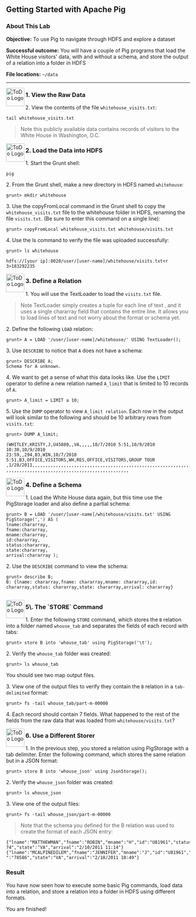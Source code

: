 ## Getting Started with Apache Pig

### About This Lab

**Objective:** To use Pig to navigate through HDFS and explore a dataset

**Successful outcome:** You will have a couple of Pig programs that load the White House visitors' data, with and without a schema, and store the output of a relation into a folder in HDFS

**File locations:** `~/data`

----

<!--STEP-->

<img src="https://user-images.githubusercontent.com/558905/40613898-7a6c70d6-624e-11e8-9178-7bde851ac7bd.png" align="left" width="50" height="50" title="ToDo Logo"> 
<h3>1. View the Raw Data</h3>

2\.  View the contents of the file `whitehouse_visits.txt`:

```
tail whitehouse_visits.txt
```

> Note  this publicly available data contains records of visitors to the White House in Washington, D.C.



<!--STEP-->

<img src="https://user-images.githubusercontent.com/558905/40613898-7a6c70d6-624e-11e8-9178-7bde851ac7bd.png" align="left" width="50" height="50" title="ToDo Logo"> 
<h3>2. Load the Data into HDFS</h3>

1\.  Start the Grunt shell:

```
pig
```

2\.  From the Grunt shell, make a new directory in HDFS named `whitehouse`:

```
grunt> mkdir whitehouse
```

3\.  Use the copyFromLocal command in the Grunt shell to copy the `whitehouse_visits.txt` file to the whitehouse folder in HDFS, renaming the file `visits.txt`. (Be sure to enter this command on a single line):

```
grunt> copyFromLocal whitehouse_visits.txt whitehouse/visits.txt
```

4\.  Use the ls command to verify the file was uploaded successfully:
```
grunt> ls whitehouse 

hdfs://[your ip]:8020/user/[user-name]/whitehouse/visits.txt<r 3>183292235
```



<!--STEP-->

<img src="https://user-images.githubusercontent.com/558905/40613898-7a6c70d6-624e-11e8-9178-7bde851ac7bd.png" align="left" width="50" height="50" title="ToDo Logo"> 
<h3>3. Define a Relation</h3>

1\.  You will use the TextLoader to load the `visits.txt` file.

> Note  TextLoader simply creates a tuple for each line of text , and it uses a single chararray field that contains the entire line. It allows you to load lines of text and not worry about the format or schema yet.

2\.  Define the following `LOAD` relation:

```
grunt> A = LOAD '/user/[user-name]/whitehouse/' USING TextLoader();
```

3\.  Use `DESCRIBE` to notice that `A` does not have a schema:
```
grunt> DESCRIBE A; 
Schema for A unknown.
```

4\.  We want to get a sense of what this data looks like. Use the `LIMIT` operator to define a new relation named `A_limit` that is limited to 10 records of `A`.

```
grunt> A_limit = LIMIT a 10;
```

5\.  Use the `DUMP` operator to view `A_limit relation`. Each row in the output will look similar to the following and should be 10 arbitrary rows from `visits.txt`:

```
grunt> DUMP A_limit;
```
```
(WHITLEY,KRISTY,J,U45880,,VA,,,,,10/7/2010 5:51,10/9/2010 10:30,10/9/2010
23:59,,294,B3,WIN,10/7/2010 5:51,B3,OFFICE,VISITORS,WH,RES,OFFICE,VISITORS,GROUP TOUR ,1/28/2011,,,,,,,,,,,,,,,,,,,,,,,,,,,,,,,,,,,,,,,,,,,,,,,,,,,,,,,,,,,,,,,,,,, ,,,,,,,,,,,,,,,,,,,,,,,,,,,,,,,,,,,,,,,,,,,,,,, 
```

<!--STEP-->

<img src="https://user-images.githubusercontent.com/558905/40613898-7a6c70d6-624e-11e8-9178-7bde851ac7bd.png" align="left" width="50" height="50" title="ToDo Logo"> 
<h3>4. Define a Schema</h3>

1\.  Load the White House data again, but this time use the PigStorage loader and also define a partial schema:

```
grunt> B = LOAD '/user/[user-name]/whitehouse/visits.txt' USING PigStorage(',') AS ( 
lname:chararray,
fname:chararray,
mname:chararray,
id:chararray, 
status:chararray, 
state:chararray, 
arrival:chararray );
```

2\.  Use the `DESCRIBE` command to view the schema:

```
grunt> describe B;
B: {lname: chararray,fname: chararray,mname: chararray,id: chararray,status: chararray,state: chararray,arrival: chararray}
 
```



<!--STEP-->

<img src="https://user-images.githubusercontent.com/558905/40613898-7a6c70d6-624e-11e8-9178-7bde851ac7bd.png" align="left" width="50" height="50" title="ToDo Logo"> 
<h3>5\. The `STORE` Command</h3>

1\.  Enter the following `STORE` command, which stores the `B` relation into a folder named `whouse_tab` and separates the fields of each record with tabs:
```
grunt> store B into 'whouse_tab' using PigStorage('\t');
```

2\.  Verify the `whouse_tab` folder was created:
```
grunt> ls whouse_tab
```

You should see two map output files.

3\.  View one of the output files to verify they contain the `B` relation in a `tab-delimited` format:

```
grunt> fs -tail whouse_tab/part-m-00000
```

4\.  Each record should contain 7 fields. 
What happened to the rest of the fields from the raw data that was loaded from `whitehouse/visits.txt`?




<!--STEP-->

<img src="https://user-images.githubusercontent.com/558905/40613898-7a6c70d6-624e-11e8-9178-7bde851ac7bd.png" align="left" width="50" height="50" title="ToDo Logo"> 
<h3>6. Use a Different Storer</h3>

1\.  In the previous step, you stored a relation using PigStorage with a tab delimiter. Enter the following command, which stores the same relation but in a JSON format:
```
grunt> store B into 'whouse_json' using JsonStorage();
```

2\.  Verify the `whouse_json` folder was created:
```
grunt> ls whouse_json
```

3\.  View one of the output files:
```
grunt> fs -tail whouse_json/part-m-00000
```

> Note  that the schema you defined for the B relation was used to create the format of each JSON entry:
```
{"lname":"MATTHEWMAN","fname":"ROBIN","mname":"H","id":"U81961","status":"735 74","state":"VA","arrival":"2/10/2011 11:14"} {"lname":"MCALPINEDILEM","fname":"JENNIFER","mname":"J","id":"U81961","status ":"78586","state":"VA","arrival":"2/10/2011 10:49"}
```

### Result

You have now seen how to execute some basic Pig commands, load data into a relation, and store a relation into a folder in HDFS using different formats.

You are finished!
